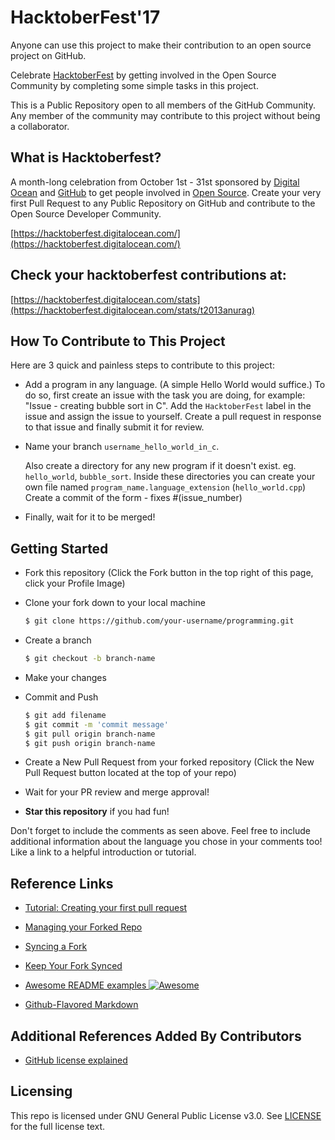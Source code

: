 # HacktoberFest'17

Anyone can use this project to make their contribution to an open source project on GitHub.

Celebrate [HacktoberFest](https://hacktoberfest.digitalocean.com/) by getting involved in the Open Source Community by completing some simple tasks in this project.

This is a Public Repository open to all members of the GitHub Community. Any member of the community may contribute to this project without being a collaborator.


## What is Hacktoberfest?
A month-long celebration from October 1st - 31st sponsored by [Digital Ocean](https://hacktoberfest.digitalocean.com/) and [GitHub](https://github.com/blog/2433-celebrate-open-source-this-october-with-hacktoberfest) to get people involved in [Open Source](https://github.com/open-source). Create your very first Pull Request to any Public Repository on GitHub and contribute to the Open Source Developer Community.

[https://hacktoberfest.digitalocean.com/](https://hacktoberfest.digitalocean.com/)


## Check your hacktoberfest contributions at: 
 [https://hacktoberfest.digitalocean.com/stats](https://hacktoberfest.digitalocean.com/stats/t2013anurag)



## How To Contribute to This Project
Here are 3 quick and painless steps to contribute to this project:

* Add a program in any language. (A simple Hello World would suffice.)
To do so, first create an issue with the task you are doing, for example: "Issue - creating bubble sort in C". Add the `HacktoberFest` label in the issue and assign the issue to yourself. Create a pull request in response to that issue and finally submit it for review.

* Name your branch `username_hello_world_in_c`.

	Also create a directory for any new program if it doesn't exist.
	eg. `hello_world`, `bubble_sort`.
	Inside these directories you can create your own file named `program_name.language_extension` (`hello_world.cpp`)
	Create a commit of the form - fixes #(issue_number)

* Finally, wait for it to be merged!

## Getting Started
* Fork this repository (Click the Fork button in the top right of this page, click your Profile Image)
* Clone your fork down to your local machine

  ```sh
  $ git clone https://github.com/your-username/programming.git
  ```

* Create a branch

  ```sh
  $ git checkout -b branch-name
  ```

* Make your changes
* Commit and Push

  ```sh
  $ git add filename 
  $ git commit -m 'commit message'
  $ git pull origin branch-name
  $ git push origin branch-name
  ```

* Create a New Pull Request from your forked repository (Click the New Pull Request button located at the top of your repo)
* Wait for your PR review and merge approval!
* __Star this repository__ if you had fun!



Don't forget to include the comments as seen above. Feel free to include additional information about the language you chose in your comments too! Like a link to a helpful introduction or tutorial.

## Reference Links
* [Tutorial: Creating your first pull request](https://github.com/Roshanjossey/first-contributions)

* [Managing your Forked Repo](https://help.github.com/articles/fork-a-repo/)

* [Syncing a Fork](https://help.github.com/articles/syncing-a-fork/)

* [Keep Your Fork Synced](https://gist.github.com/CristinaSolana/1885435)

* [Awesome README examples ![Awesome](https://cdn.rawgit.com/sindresorhus/awesome/d7305f38d29fed78fa85652e3a63e154dd8e8829/media/badge.svg)](https://github.com/sindresorhus/awesome)

* [Github-Flavored Markdown](https://guides.github.com/features/mastering-markdown/)

## Additional References Added By Contributors

* [GitHub license explained](https://choosealicense.com)

## Licensing

This repo is licensed under GNU General Public License v3.0. See [LICENSE](https://github.com/hacktoberfest17/programming/blob/master/LICENSE) for the full license text.
